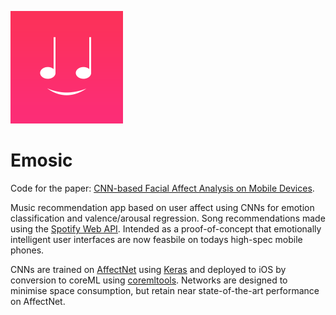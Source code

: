 ![Logo](/icon.png)

# Emosic
Code for the paper: [CNN-based Facial Affect Analysis on Mobile Devices](https://arxiv.org/abs/1807.08775).

Music recommendation app based on user affect using CNNs for emotion classification and valence/arousal regression. Song recommendations made using the [Spotify Web API](https://developer.spotify.com/web-api/). Intended as a proof-of-concept that emotionally intelligent user interfaces are now feasbile on todays high-spec mobile phones.

CNNs are trained on [AffectNet](http://mohammadmahoor.com/affectnet/) using [Keras](https://keras.io) and deployed to iOS by conversion to coreML using [coremltools](https://github.com/apple/coremltools). Networks are designed to minimise space consumption, but retain near state-of-the-art performance on AffectNet.
